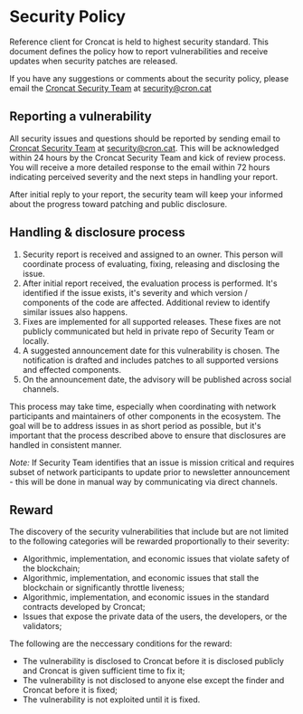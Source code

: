 # Security Policy

Reference client for Croncat is held to highest security standard.
This document defines the policy how to report vulnerabilities and receive updates when security patches are released.

If you have any suggestions or comments about the security policy, please email the [Croncat Security Team](mailto:security@cron.cat) at security@cron.cat

## Reporting a vulnerability

All security issues and questions should be reported by sending email to [Croncat Security Team](mailto:security@cron.cat) at security@cron.cat.
This will be acknowledged within 24 hours by the Croncat Security Team and kick of review process.
You will receive a more detailed response to the email within 72 hours indicating perceived severity and the next steps in handling your report.

After initial reply to your report, the security team will keep your informed about the progress toward patching and public disclosure.

## Handling & disclosure process

1. Security report is received and assigned to an owner. This person will coordinate process of evaluating, fixing, releasing and disclosing the issue.
2. After initial report received, the evaluation process is performed. It's identified if the issue exists, it's severity and which version / components of the code are affected. Additional review to identify similar issues also happens. 
3. Fixes are implemented for all supported releases. These fixes are not publicly communicated but held in private repo of Security Team or locally.
4. A suggested announcement date for this vulnerability is chosen. The notification is drafted and includes patches to all supported versions and effected components.
5. On the announcement date, the advisory will be published across social channels. 

This process may take time, especially when coordinating with network participants and maintainers of other components in the ecosystem.
The goal will be to address issues in as short period as possible, but it's important that the process described above to ensure that disclosures are handled in consistent manner.  

*Note:* If Security Team identifies that an issue is mission critical and requires subset of network participants to update prior to newsletter announcement - this will be done in manual way by communicating via direct channels. 

## Reward

The discovery of the security vulnerabilities that include but are not limited to the following categories will be rewarded proportionally to their severity:
* Algorithmic, implementation, and economic issues that violate safety of the blockchain;
* Algorithmic, implementation, and economic issues that stall the blockchain or significantly throttle liveness;
* Algorithmic, implementation, and economic issues in the standard contracts developed by Croncat;
* Issues that expose the private data of the users, the developers, or the validators;

The following are the neccessary conditions for the reward:
* The vulnerability is disclosed to Croncat before it is disclosed publicly and Croncat is given sufficient time to fix it;
* The vulnerability is not disclosed to anyone else except the finder and Croncat before it is fixed;
* The vulnerability is not exploited until it is fixed.